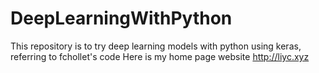 # DeepLearningWithPython
This repository is to try deep learning models with python using keras, referring to fchollet's code
Here is my home page website http://liyc.xyz
